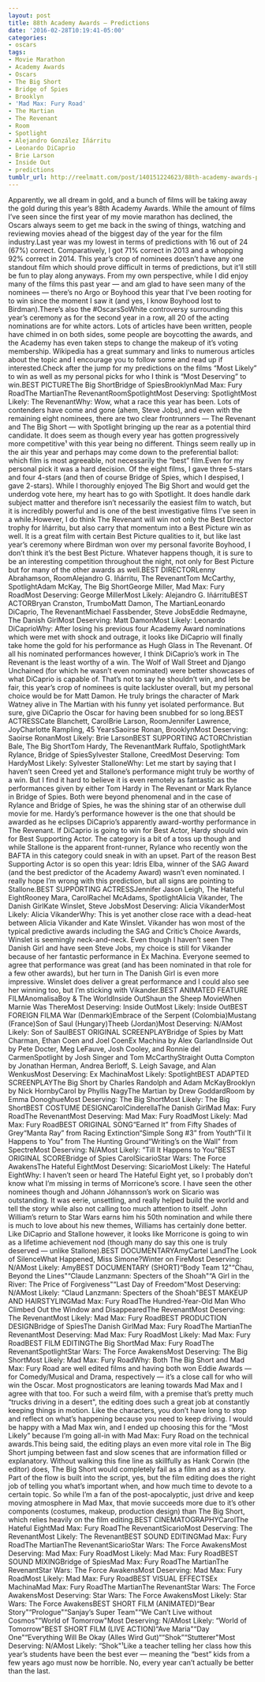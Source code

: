 ```yaml
---
layout: post
title: 88th Academy Awards — Predictions
date: '2016-02-28T10:19:41-05:00'
categories:
- oscars
tags:
- Movie Marathon
- Academy Awards
- Oscars
- The Big Short
- Bridge of Spies
- Brooklyn
- 'Mad Max: Fury Road'
- The Martian
- The Revenant
- Room
- Spotlight
- Alejandro González Iñárritu
- Leonardo DiCaprio
- Brie Larson
- Inside Out
- predictions
tumblr_url: http://reelmatt.com/post/140151224623/88th-academy-awards-predictions
---
```

Apparently, we all dream in gold, and a bunch of films will be taking away the gold during this year’s 88th Academy Awards. While the amount of films I’ve seen since the first year of my movie marathon has declined, the Oscars always seem to get me back in the swing of things, watching and reviewing movies ahead of the biggest day of the year for the film industry.Last year was my lowest in terms of predictions with 16 out of 24 (67%) correct. Comparatively, I got 71% correct in 2013 and a whopping 92% correct in 2014. This year’s crop of nominees doesn’t have any one standout film which should prove difficult in terms of predictions, but it’ll still be fun to play along anyways. From my own perspective, while I did enjoy many of the films this past year — and am glad to have seen many of the nominees — there’s no Argo or Boyhood this year that I’ve been rooting for to win since the moment I saw it (and yes, I know Boyhood lost to Birdman).There’s also the #OscarsSoWhite controversy surrounding this year’s ceremony as for the second year in a row, all 20 of the acting nominations are for white actors. Lots of articles have been written, people have chimed in on both sides, some people are boycotting the awards, and the Academy has even taken steps to change the makeup of it’s voting membership. Wikipedia has a great summary and links to numerous articles about the topic and I encourage you to follow some and read up if interested.Check after the jump for my predictions on the films “Most Likely” to win as well as my personal picks for who I think is “Most Deserving” to win.BEST PICTUREThe Big ShortBridge of SpiesBrooklynMad Max: Fury RoadThe MartianThe RevenantRoomSpotlightMost Deserving: SpotlightMost Likely: The RevenantWhy: Wow, what a race this year has been. Lots of contenders have come and gone (ahem, Steve Jobs), and even with the remaining eight nominees, there are two clear frontrunners — The Revenant and The Big Short — with Spotlight bringing up the rear as a potential third candidate. It does seem as though every year has gotten progressively more competitive¹ with this year being no different. Things seem really up in the air this year and perhaps may come down to the preferential ballot: which film is most agreeable, not necessarily the “best” film.Even for my personal pick it was a hard decision. Of the eight films, I gave three 5-stars and four 4-stars (and then of course Bridge of Spies, which I despised, I gave 2-stars). While I thoroughly enjoyed The Big Short and would get the underdog vote here, my heart has to go with Spotlight. It does handle dark subject matter and therefore isn’t necessarily the easiest film to watch, but it is incredibly powerful and is one of the best investigative films I’ve seen in a while.However, I do think The Revenant will win not only the Best Director trophy for Iñárritu, but also carry that momentum into a Best Picture win as well. It is a great film with certain Best Picture qualities to it, but like last year’s ceremony where Birdman won over my personal favorite Boyhood, I don’t think it’s the best Best Picture. Whatever happens though, it is sure to be an interesting competition throughout the night, not only for Best Picture but for many of the other awards as well.BEST DIRECTORLenny Abrahamson, RoomAlejandro G. Iñárritu, The RevenantTom McCarthy, SpotlightAdam McKay, The Big ShortGeorge Miller, Mad Max: Fury RoadMost Deserving: George MillerMost Likely: Alejandro G. IñárrituBEST ACTORBryan Cranston, TrumboMatt Damon, The MartianLeonardo DiCaprio, The RevenantMichael Fassbender, Steve JobsEddie Redmayne, The Danish GirlMost Deserving: Matt DamonMost Likely: Leonardo DiCaprioWhy: After losing his previous four Academy Award nominations which were met with shock and outrage, it looks like DiCaprio will finally take home the gold for his performance as Hugh Glass in The Revenant. Of all his nominated performances however, I think DiCaprio’s work in The Revenant is the least worthy of a win. The Wolf of Wall Street and Django Unchained (for which he wasn’t even nominated) were better showcases of what DiCaprio is capable of. That’s not to say he shouldn’t win, and lets be fair, this year’s crop of nominees is quite lackluster overall, but my personal choice would be for Matt Damon. He truly brings the character of Mark Watney alive in The Martian with his funny yet isolated performance. But sure, give DiCaprio the Oscar for having been snubbed for so long.BEST ACTRESSCate Blanchett, CarolBrie Larson, RoomJennifer Lawrence, JoyCharlotte Rampling, 45 YearsSaoirse Ronan, BrooklynMost Deserving: Saoirse RonanMost Likely: Brie LarsonBEST SUPPORTING ACTORChristian Bale, The Big ShortTom Hardy, The RevenantMark Ruffalo, SpotlightMark Rylance, Bridge of SpiesSylvester Stallone, CreedMost Deserving: Tom HardyMost Likely: Sylvester StalloneWhy: Let me start by saying that I haven’t seen Creed yet and Stallone’s performance might truly be worthy of a win. But I find it hard to believe it is even remotely as fantastic as the performances given by either Tom Hardy in The Revenant or Mark Rylance in Bridge of Spies. Both were beyond phenomenal and in the case of Rylance and Bridge of Spies, he was the shining star of an otherwise dull movie for me. Hardy’s performance however is the one that should be awarded as he eclipses DiCaprio’s apparently award-worthy performance in The Revenant. If DiCaprio is going to win for Best Actor, Hardy should win for Best Supporting Actor. The category is a bit of a toss up though and while Stallone is the apparent front-runner, Rylance who recently won the BAFTA in this category could sneak in with an upset. Part of the reason Best Supporting Actor is so open this year: Idris Elba, winner of the SAG Award (and the best predictor of the Academy Award) wasn’t even nominated. I really hope I’m wrong with this prediction, but all signs are pointing to Stallone.BEST SUPPORTING ACTRESSJennifer Jason Leigh, The Hateful EightRooney Mara, CarolRachel McAdams, SpotlightAlicia Vikander, The Danish GirlKate Winslet, Steve JobsMost Deserving: Alicia VikanderMost Likely: Alicia VikanderWhy: This is yet another close race with a dead-heat between Alicia Vikander and Kate Winslet. Vikander has won most of the typical predictive awards including the SAG and Critic’s Choice Awards, Winslet is seemingly neck-and-neck. Even though I haven’t seen The Danish Girl and have seen Steve Jobs, my choice is still for Vikander because of her fantastic performance in Ex Machina. Everyone seemed to agree that performance was great (and has been nominated in that role for a few other awards), but her turn in The Danish Girl is even more impressive. Winslet does deliver a great performance and I could also see her winning too, but I’m sticking with Vikander.BEST ANIMATED FEATURE FILMAnomalisaBoy & The WorldInside OutShaun the Sheep MovieWhen Marnie Was ThereMost Deserving: Inside OutMost Likely: Inside OutBEST FOREIGN FILMA War (Denmark)Embrace of the Serpent (Colombia)Mustang (France)Son of Saul (Hungary)Theeb (Jordan)Most Deserving: N/AMost Likely: Son of SaulBEST ORIGINAL SCREENPLAYBridge of Spies by Matt Charman, Ethan Coen and Joel CoenEx Machina by Alex GarlandInside Out by Pete Docter, Meg LeFauve, Josh Cooley, and Ronnie del CarmenSpotlight by Josh Singer and Tom McCarthyStraight Outta Compton by Jonathan Herman, Andrea Berloff, S. Leigh Savage, and Alan WenkusMost Deserving: Ex MachinaMost Likely: SpotlightBEST ADAPTED SCREENPLAYThe Big Short by Charles Randolph and Adam McKayBrooklyn by Nick HornbyCarol by Phyllis NagyThe Martian by Drew GoddardRoom by Emma DonoghueMost Deserving: The Big ShortMost Likely: The Big ShortBEST COSTUME DESIGNCarolCinderellaThe Danish GirlMad Max: Fury RoadThe RevenantMost Deserving: Mad Max: Fury RoadMost Likely: Mad Max: Fury RoadBEST ORIGINAL SONG“Earned It” from Fifty Shades of Grey“Manta Ray” from Racing Extinction“Simple Song #3” from Youth“Til It Happens to You” from The Hunting Ground“Writing’s on the Wall” from SpectreMost Deserving: N/AMost Likely: “Till It Happens to You"BEST ORIGINAL SCOREBridge of Spies
CarolSicarioStar Wars: The Force AwakensThe Hateful EightMost Deserving: SicarioMost Likely: The Hateful EightWhy: I haven’t seen or heard The Hateful Eight yet, so I probably don’t know what I’m missing in terms of Morricone’s score. I have seen the other nominees though and Jóhann Jóhannsson’s work on Sicario was outstanding. It was eerie, unsettling, and really helped build the world and tell the story while also not calling too much attention to itself. John William’s return to Star Wars earns him his 50th nomination and while there is much to love about his new themes, Williams has certainly done better. Like DiCaprio and Stallone however, it looks like Morricone is going to win as a lifetime achievement nod (though many do say this one is truly deserved — unlike Stallone).BEST DOCUMENTARYAmyCartel LandThe Look of SilenceWhat Happened, Miss Simone?Winter on FireMost Deserving: N/AMost Likely: AmyBEST DOCUMENTARY (SHORT)“Body Team 12"“Chau, Beyond the Lines"“Claude Lanzmann: Specters of the Shoah"“A Girl in the River: The Price of Forgiveness"“Last Day of Freedom"Most Deserving: N/AMost Likely: “Claud Lanzmann: Specters of the Shoah"BEST MAKEUP AND HAIRSTYLINGMad Max: Fury RoadThe Hundred-Year-Old Man Who Climbed Out the Window and DisappearedThe RevenantMost Deserving: The RevenantMost Likely: Mad Max: Fury RoadBEST PRODUCTION DESIGNBridge of SpiesThe Danish GirlMad Max: Fury RoadThe MartianThe RevenantMost Deserving: Mad Max: Fury RoadMost Likely: Mad Max: Fury RoadBEST FILM EDITINGThe Big ShortMad Max: Fury RoadThe RevenantSpotlightStar Wars: The Force AwakensMost Deserving: The Big ShortMost Likely: Mad Max: Fury RoadWhy: Both The Big Short and Mad Max: Fury Road are well edited films and having both won Eddie Awards — for Comedy/Musical and Drama, respectively — it’s a close call for who will win the Oscar. Most prognosticators are leaning towards Mad Max and I agree with that too. For such a weird film, with a premise that’s pretty much “trucks driving in a desert", the editing does such a great job at constantly keeping things in motion. Like the characters, you don’t have long to stop and reflect on what’s happening because you need to keep driving. I would be happy with a Mad Max win, and I ended up choosing this for the “Most Likely” because I’m going all-in with Mad Max: Fury Road on the technical awards.This being said, the editing plays an even more vital role in The Big Short jumping between fast and slow scenes that are information filled or explanatory. Without walking this fine line as skillfully as Hank Corwin (the editor) does, The Big Short would completely fail as a film and as a story. Part of the flow is built into the script, yes, but the film editing does the right job of telling you what’s important when, and how much time to devote to a certain topic. So while I’m a fan of the post-apocalyptic, just drive and keep moving atmosphere in Mad Max, that movie succeeds more due to it’s other components (costumes, makeup, production design) than The Big Short, which relies heavily on the film editing.BEST CINEMATOGRAPHYCarolThe Hateful EightMad Max: Fury RoadThe RevenantSicarioMost Deserving: The RevenantMost Likely: The RevenantBEST SOUND EDITINGMad Max: Fury RoadThe MartianThe RevenantSicarioStar Wars: The Force AwakensMost Deserving: Mad Max: Fury RoadMost Likely: Mad Max: Fury RoadBEST SOUND MIXINGBridge of SpiesMad Max: Fury RoadThe MartianThe RevenantStar Wars: The Force AwakensMost Deserving: Mad Max: Fury RoadMost Likely: Mad Max: Fury RoadBEST VISUAL EFFECTSEx MachinaMad Max: Fury RoadThe MartianThe RevenantStar Wars: The Force AwakensMost Deserving: Star Wars: The Force AwakensMost Likely: Star Wars: The Force AwakensBEST SHORT FILM (ANIMATED)“Bear Story"“Prologue"“Sanjay’s Super Team"“We Can’t Live without Cosmos"“World of Tomorrow"Most Deserving: N/AMost Likely: “World of Tomorrow"BEST SHORT FILM (LIVE ACTION)“Ave Maria"“Day One"“Everything Will Be Okay (Alles Wird Gut)““Shok”“Stutterer"Most Deserving: N/AMost Likely: “Shok"¹Like a teacher telling her class how this year’s students have been the best ever — meaning the “best” kids from a few years ago must now be horrible. No, every year can’t actually be better than the last.
